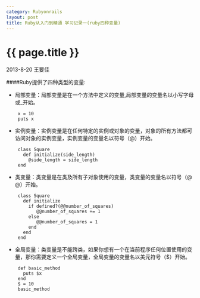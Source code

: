 ```yaml
---
category: Rubyonrails
layout: post
title: Ruby从入门到精通 学习记录一(ruby四种变量)
---
```


{{ page.title }}
================

<p class="meta">2013-8-20 王要佳 </p>

####Ruby提供了四种类型的变量:

* 局部变量：局部变量是在一个方法中定义的变量,局部变量的变量名以小写字母或_开始。

       x = 10
       puts x

* 实例变量：实例变量是在任何特定的实例或对象的变量，对象的所有方法都可访问对象的实例变量，实例变量的变量名以符号（@）开始。
 
       class Square
         def initialize(side_length)
           @side_length = side_length
       end

* 类变量：类变量是在类及所有子对象使用的变量，类变量的变量名以符号（@ @）开始。

       class Square
         def initialize
           if defined?(@@number_of_squares)
              @@number_of_squares += 1
           else
              @@number_of_squares = 1
           end
         end
       end

* 全局变量：类变量是不能跨类，如果你想有一个在当前程序任何位置使用的变量，那你需要定义一个全局变量，全局变量的变量名以美元符号（$）开始。

       def basic_method 
         puts $x
       end
       $ = 10
       basic_method










































